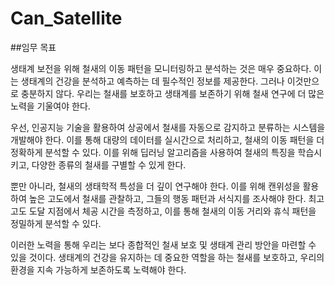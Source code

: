 # Can_Satellite

##임무 목표

  생태계 보전을 위해 철새의 이동 패턴을 모니터링하고 분석하는 것은 매우 중요하다. 이는 생태계의 건강을 분석하고 예측하는 데 필수적인 정보를 제공한다. 그러나 이것만으로 충분하지 않다. 우리는 철새를 보호하고 생태계를 보존하기 위해 철새 연구에 더 많은 노력을 기울여야 한다.

우선, 인공지능 기술을 활용하여 상공에서 철새를 자동으로 감지하고 분류하는 시스템을 개발해야 한다. 이를 통해 대량의 데이터를 실시간으로 처리하고, 철새의 이동 패턴을 더 정확하게 분석할 수 있다. 이를 위해 딥러닝 알고리즘을 사용하여 철새의 특징을 학습시키고, 다양한 종류의 철새를 구별할 수 있게 한다.

뿐만 아니라, 철새의 생태학적 특성을 더 깊이 연구해야 한다. 이를 위해 캔위성을 활용하여 높은 고도에서 철새를 관찰하고, 그들의 행동 패턴과 서식지를 조사해야 한다. 최고 고도 도달 지점에서 체공 시간을 측정하고, 이를 통해 철새의 이동 거리와 휴식 패턴을 정밀하게 분석할 수 있다.

이러한 노력을 통해 우리는 보다 종합적인 철새 보호 및 생태계 관리 방안을 마련할 수 있을 것이다. 생태계의 건강을 유지하는 데 중요한 역할을 하는 철새를 보호하고, 우리의 환경을 지속 가능하게 보존하도록 노력해야 한다.
